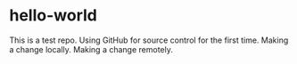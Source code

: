# hello-world
This is a test repo.
Using GitHub for source control for the first time.
Making a change locally.
Making a change remotely.
